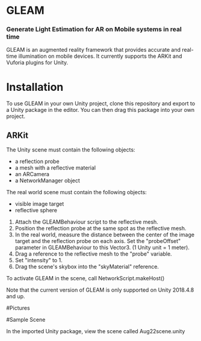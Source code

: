 # GLEAM

### Generate Light Estimation for AR on Mobile systems in real time

GLEAM is an augmented reality framework that provides accurate and real-time illumination on mobile devices. It currently supports the ARKit and Vuforia plugins for Unity.


# Installation

To use GLEAM in your own Unity project, clone this repository and export to a Unity package in the editor. You can then drag this package into your own project.

## ARKit

The Unity scene must contain the following objects:

* a reflection probe
* a mesh with a reflective material
* an ARCamera
* a NetworkManager object

The real world scene must contain the following objects:

* visible image target
* reflective sphere

1. Attach the GLEAMBehaviour script to the reflective mesh.
2. Position the reflection probe at the same spot as the reflective mesh.
3. In the real world, measure the distance between the center of the image target and the reflection probe on each axis. Set the "probeOffset" parameter in GLEAMBehaviour to this Vector3. (1 Unity unit = 1 meter).
4. Drag a reference to the reflective mesh to the "probe" variable.
5. Set "intensity" to 1.
6. Drag the scene's skybox into the "skyMaterial" reference.

To activate GLEAM in the scene, call NetworkScript.makeHost()

Note that the current version of GLEAM is only supported on Unity 2018.4.8 and up.

#Pictures

#Sample Scene

In the imported Unity package, view the scene called Aug22scene.unity
